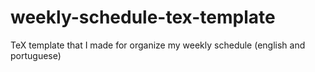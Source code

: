 # weekly-schedule-tex-template
TeX template that I made for organize my weekly schedule (english and portuguese)
